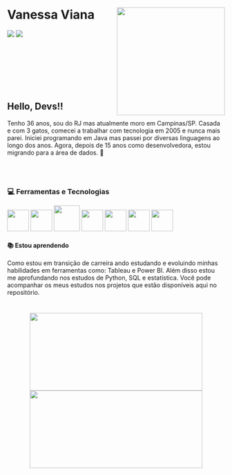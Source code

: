 <!--
**vanessanv/vanessanv** is a ✨ _special_ ✨ repository because its `README.md` (this file) appears on your GitHub profile.

Here are some ideas to get you started:

- 🔭 I’m currently working on ...
- 🌱 I’m currently learning ...
- 👯 I’m looking to collaborate on ...
- 🤔 I’m looking for help with ...
- 💬 Ask me about ...
- 📫 How to reach me: ...
- 😄 Pronouns: ...
- ⚡ Fun fact: ...
-->

# Vanessa Viana <img src="https://user-images.githubusercontent.com/39503782/183925770-1ae48309-d1ac-4c05-b861-5f82f4b46268.png" width="250px" align="right" v-align="top"/>

<div>  
<a href = "mailto:nessa.vnv@gmail.com"><img src="https://img.shields.io/badge/Gmail-D14836?style=for-the-badge&logo=gmail&logoColor=white" target="_blank"></a>
<a href="https://www.linkedin.com/in/vanessa-viana-39a72536/" target="_blank"><img src="https://img.shields.io/badge/-LinkedIn-%230077B5?style=for-the-badge&logo=linkedin&logoColor=white" target="_blank"></a>
</div>

<br><br><br><br><br><br>
## Hello, Devs!!
Tenho 36 anos, sou do RJ mas atualmente moro em Campinas/SP. Casada e com 3 gatos, comecei a trabalhar com tecnologia em 2005 e nunca mais parei. Iniciei programando em Java mas passei por diversas linguagens ao longo dos anos. Agora, depois de 15 anos como desenvolvedora, estou migrando para a área de dados. :sparkling_heart:

<br><br>
### :computer: Ferramentas e Tecnologias
<img src="https://cdn.jsdelivr.net/gh/devicons/devicon/icons/python/python-original-wordmark.svg"  width="50" height="50"/> <img src="https://cdn.jsdelivr.net/gh/devicons/devicon/icons/pandas/pandas-original-wordmark.svg" width="50" height="50"/> <img src="https://cdn.jsdelivr.net/gh/devicons/devicon/icons/mysql/mysql-original-wordmark.svg" width="60" height="60"/> 
            <img src="https://cdn.jsdelivr.net/gh/devicons/devicon/icons/git/git-original-wordmark.svg" width="50" height="50"/> 
            <img src="https://cdn.jsdelivr.net/gh/devicons/devicon/icons/github/github-original-wordmark.svg"  width="50" height="50"/> 
            <img src="https://cdn.jsdelivr.net/gh/devicons/devicon/icons/java/java-original-wordmark.svg"  width="50" height="50"/> 
            <img src="https://cdn.jsdelivr.net/gh/devicons/devicon/icons/javascript/javascript-original.svg"   width="50" height="50" />

#### :books: Estou aprendendo
Como estou em transição de carreira ando estudando e evoluindo minhas habilidades em ferramentas como: Tableau e Power BI. Além disso estou me aprofundando nos estudos de Python, SQL e estatística. Você pode acompanhar os meus estudos nos projetos que estão disponíveis aqui no repositório.
          
         
#          
<div align="center">
<a href="https://github.com/vanessanv">
<img height="180px" width="400" src="https://github-readme-stats.vercel.app/api/top-langs/?username=vanessanv&layout=compact&langs_count=7&theme=cobalt"/>
<img height="180px" width="400" src="https://github-readme-stats.vercel.app/api?username=vanessanv&show_icons=true&theme=cobalt&include_all_commits=true&count_private=true"/>
</div>
          
          





